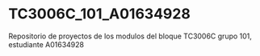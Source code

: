 # TC3006C_101_A01634928
Repositorio de proyectos de los modulos del bloque TC3006C grupo 101, estudiante A01634928
